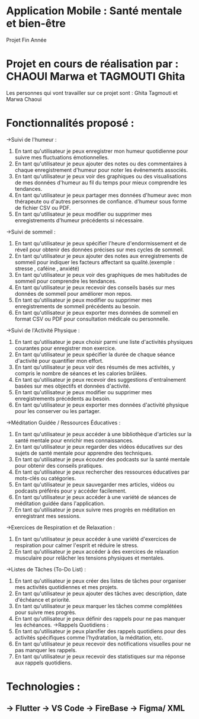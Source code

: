 # Application Mobile : Santé mentale et bien-être
Projet Fin Année
# Projet en cours de réalisation par : CHAOUI Marwa et TAGMOUTI Ghita
Les personnes qui vont travailler sur ce projet sont : Ghita Tagmouti et Marwa Chaoui
# Fonctionnalités proposé : 
->Suivi de l'humeur : 
  1. En tant qu'utilisateur je peux enregistrer mon humeur quotidienne pour suivre mes fluctuations émotionnelles.
  2. En tant qu'utilisateur je peux ajouter des notes ou des commentaires à chaque enregistrement d'humeur pour noter les événements associés.
  3. En tant qu'utilisateur je peux voir des graphiques ou des visualisations de mes données d'humeur au fil du temps pour mieux comprendre les tendances.
  4. En tant qu'utilisateur je peux partager mes données d'humeur avec mon thérapeute ou d'autres personnes de confiance. d'humeur sous forme de fichier CSV ou PDF.
  5. En tant qu'utilisateur je peux modifier ou supprimer mes enregistrements d'humeur précédents si nécessaire.
     
->Suivi de sommeil :
  1. En tant qu'utilisateur je peux spécifier l'heure d'endormissement et de réveil pour obtenir des données précises sur mes cycles de sommeil.
  2. En tant qu'utilisateur je peux ajouter des notes aux enregistrements de sommeil pour indiquer les facteurs affectant sa qualité.(exemple : stresse , caféine , anxiété)
  3. En tant qu'utilisateur je peux voir des graphiques de mes habitudes de sommeil pour comprendre les tendances.
  4. En tant qu'utilisateur je peux recevoir des conseils basés sur mes données de sommeil pour améliorer mon repos.
  5. En tant qu'utilisateur je peux modifier ou supprimer mes enregistrements de sommeil précédents au besoin.
  6. En tant qu'utilisateur je peux exporter mes données de sommeil en format CSV ou PDF pour consultation médicale ou personnelle.
     
->Suivi de l'Activité Physique :
  1. En tant qu'utilisateur je peux choisir parmi une liste d'activités physiques courantes pour enregistrer mon exercice.
  2. En tant qu'utilisateur je peux spécifier la durée de chaque séance d'activité pour quantifier mon effort.
  3. En tant qu'utilisateur je peux voir des résumés de mes activités, y compris le nombre de séances et les calories brûlées.
  4. En tant qu'utilisateur je peux recevoir des suggestions d'entraînement basées sur mes objectifs et données d'activité.
  5. En tant qu'utilisateur je peux modifier ou supprimer mes enregistrements précédents au besoin.
  6. En tant qu'utilisateur je peux exporter mes données d'activité physique pour les conserver ou les partager.
     
->Méditation Guidée / Ressources Éducatives :
  1. En tant qu'utilisateur je peux accéder à une bibliothèque d'articles sur la santé mentale pour enrichir mes connaissances.
  2. En tant qu'utilisateur je peux regarder des vidéos éducatives sur des sujets de santé mentale pour apprendre des techniques.
  3. En tant qu'utilisateur je peux écouter des podcasts sur la santé mentale pour obtenir des conseils pratiques.
  4. En tant qu'utilisateur je peux rechercher des ressources éducatives par mots-clés ou catégories.
  5. En tant qu'utilisateur je peux sauvegarder mes articles, vidéos ou podcasts préférés pour y accéder facilement.
  6. En tant qu'utilisateur je peux accéder à une variété de séances de méditation guidée dans l'application.
  7. En tant qu'utilisateur je peux suivre mes progrès en méditation en enregistrant mes sessions.

->Exercices de Respiration et de Relaxation :
  1. En tant qu'utilisateur je peux accéder à une variété d'exercices de respiration pour calmer l'esprit et réduire le stress.
  2. En tant qu'utilisateur je peux accéder à des exercices de relaxation musculaire pour relâcher les tensions physiques et mentales.

->Listes de Tâches (To-Do List) : 
  1. En tant qu'utilisateur je peux créer des listes de tâches pour organiser mes activités quotidiennes et mes projets.
  2. En tant qu'utilisateur je peux ajouter des tâches avec description, date d'échéance et priorité.
  3. En tant qu'utilisateur je peux marquer les tâches comme complétées pour suivre mes progrès.
  4. En tant qu'utilisateur je peux définir des rappels pour ne pas manquer les échéances.
->Rappels Quotidiens :
  1. En tant qu'utilisateur je peux planifier des rappels quotidiens pour des activités spécifiques comme l'hydratation, la méditation, etc.
  2. En tant qu'utilisateur je peux recevoir des notifications visuelles pour ne pas manquer les rappels.
  3. En tant qu'utilisateur je peux recevoir des statistiques sur ma réponse aux rappels quotidiens.

# Technologies :
-> Flutter
-> VS Code
-> FireBase
-> Figma/ XML
-








